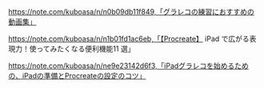 https://note.com/kuboasa/n/n0b09db11f849,「グラレコの練習におすすめの動画集」

https://note.com/kuboasa/n/n1b01fd1ac6eb,「【Procreate】 iPad で広がる表現力！使ってみたくなる便利機能11 選」

https://note.com/kuboasa/n/ne9e23142d6f3,「iPadグラレコを始めるための、iPadの準備とProcreateの設定のコツ」